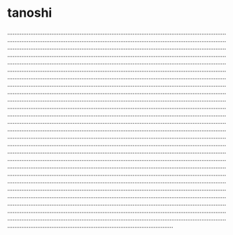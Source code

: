 # tanoshi
......................................................................................................................................................................................................................................................................................................................................................................................................................................................................................................................................................................................................................................................................................................................................................................................................................................................................................................................................................................................................................................................................................................................................................................................................................................................................................................................................................................................................................................................................................................................................................................................................................................................................................................................................................................................................................................................................................................................................................................................................................................................................................................................................................................................................................................................................................................................................................................................................................................................................................................................................................................................................................................................................................................................................................................................................................................................................................................................................................................................................................................................................................................................................................................................................................................................................................................................................................................................................................................................